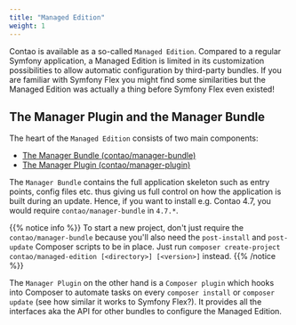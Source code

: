 ```yaml
---
title: "Managed Edition"
weight: 1
---
```


Contao is available as a so-called `Managed Edition`. Compared to a regular Symfony application, a Managed Edition
is limited in its customization possibilities to allow automatic configuration by third-party bundles.
If you are familiar with Symfony Flex you might find some similarities but the Managed Edition was actually a thing
before Symfony Flex even existed!

## The Manager Plugin and the Manager Bundle

The heart of the `Managed Edition` consists of two main components:

* [The Manager Bundle (contao/manager-bundle)](https://github.com/contao/manager-bundle)
* [The Manager Plugin (contao/manager-plugin)](https://github.com/contao/manager-plugin)

The `Manager Bundle` contains the full application skeleton such as entry points, config files etc. thus giving us full
control on how the application is built during an update. Hence, if you want to install e.g. Contao 4.7, you would require
`contao/manager-bundle` in `4.7.*`.

{{% notice info %}}
To start a new project, don't just require the `contao/manager-bundle` because you'll also need the `post-install` and
`post-update` Composer scripts to be in place. Just run `composer create-project contao/managed-edition [<directory>] [<version>]` instead.
{{% /notice %}}

The `Manager Plugin` on the other hand is a `Composer plugin` which hooks into Composer to automate tasks on every `composer install` or
`composer update` (see how similar it works to Symfony Flex?). It provides all the interfaces aka the API for other bundles
to configure the Managed Edition.
